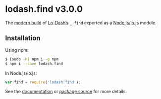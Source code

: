 # lodash.find v3.0.0

The [modern build](https://github.com/lodash/lodash/wiki/Build-Differences) of [Lo-Dash’s](https://lodash.com/) `_.find` exported as a [Node.js](http://nodejs.org/)/[io.js](https://iojs.org/) module.

## Installation

Using npm:

```bash
$ {sudo -H} npm i -g npm
$ npm i --save lodash.find
```

In Node.js/io.js:

```js
var find = require('lodash.find');
```

See the [documentation](https://lodash.com/docs#find) or [package source](https://github.com/lodash/lodash/blob/3.0.0-npm-packages/lodash.find) for more details.
